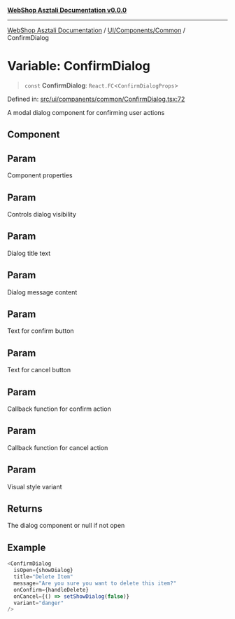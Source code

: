 [**WebShop Asztali Documentation v0.0.0**](../../../../README.md)

***

[WebShop Asztali Documentation](../../../../modules.md) / [UI/Components/Common](../README.md) / ConfirmDialog

# Variable: ConfirmDialog

> `const` **ConfirmDialog**: `React.FC`\<`ConfirmDialogProps`\>

Defined in: [src/ui/companents/common/ConfirmDialog.tsx:72](https://github.com/yourusername/webshop_asztali/blob/6cd6b8ff5f7d5531f80a92ddbde9cd7ab8ecd569/src/ui/companents/common/ConfirmDialog.tsx#L72)

A modal dialog component for confirming user actions

## Component

## Param

Component properties

## Param

Controls dialog visibility

## Param

Dialog title text

## Param

Dialog message content

## Param

Text for confirm button

## Param

Text for cancel button

## Param

Callback function for confirm action

## Param

Callback function for cancel action

## Param

Visual style variant

## Returns

The dialog component or null if not open

## Example

```ts
<ConfirmDialog
  isOpen={showDialog}
  title="Delete Item"
  message="Are you sure you want to delete this item?"
  onConfirm={handleDelete}
  onCancel={() => setShowDialog(false)}
  variant="danger"
/>
```
